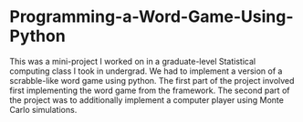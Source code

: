 # Programming-a-Word-Game-Using-Python

This was a mini-project I worked on in a graduate-level Statistical computing class I took in undergrad. 
We had to implement a version of a scrabble-like word game using python. 
The first part of the project involved first implementing the word game from the framework. 
The second part of the project was to additionally implement a computer player using Monte Carlo simulations. 
